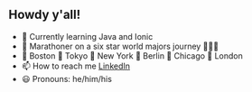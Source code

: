 ## Howdy y'all!
- 🌱 Currently learning Java and Ionic
- 📝 Marathoner on a six star world majors journey 🏃🏃🏃
- :black_square_button: Boston :black_square_button: Tokyo :black_square_button: New York :black_square_button: Berlin :black_square_button: Chicago :black_square_button: London
- 📫 How to reach me [LinkedIn](https://www.linkedin.com/in/jesse-ma/)
- 😃 Pronouns: he/him/his

<!---
jma26/jma26 is a ✨ special ✨ repository because its `README.md` (this file) appears on your GitHub profile.
You can click the Preview link to take a look at your changes.
--->
